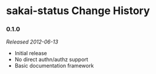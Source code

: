 # sakai-status Change History #

### 0.1.0 ###

*Released 2012-06-13*

* Initial release
* No direct authn/authz support
* Basic documentation framework

